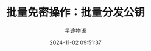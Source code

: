 ---
title: 批量免密操作：批量分发公钥
date: 2024-11-02 09:51:37
permalink: /pages/ansible3/
categories:
  - 运维
  - Ansible
tags:
  - Ansible
author: 星途物语
---